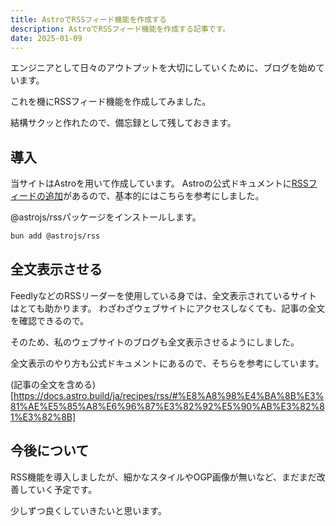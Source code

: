 ```yaml
---
title: AstroでRSSフィード機能を作成する
description: AstroでRSSフィード機能を作成する記事です。
date: 2025-01-09
---
```


エンジニアとして日々のアウトプットを大切にしていくために、ブログを始めています。

これを機にRSSフィード機能を作成してみました。

結構サクッと作れたので、備忘録として残しておきます。

## 導入

当サイトはAstroを用いて作成しています。
Astroの公式ドキュメントに[RSSフィードの追加](https://docs.astro.build/ja/recipes/rss/)があるので、基本的にはこちらを参考にしました。

@astrojs/rssパッケージをインストールします。

```bash
bun add @astrojs/rss
```

## 全文表示させる

FeedlyなどのRSSリーダーを使用している身では、全文表示されているサイトはとても助かります。
わざわざウェブサイトにアクセスしなくても、記事の全文を確認できるので。

そのため、私のウェブサイトのブログも全文表示させるようにしました。

全文表示のやり方も公式ドキュメントにあるので、そちらを参考にしています。

(記事の全文を含める)[https://docs.astro.build/ja/recipes/rss/#%E8%A8%98%E4%BA%8B%E3%81%AE%E5%85%A8%E6%96%87%E3%82%92%E5%90%AB%E3%82%81%E3%82%8B]

## 今後について

RSS機能を導入しましたが、細かなスタイルやOGP画像が無いなど、まだまだ改善していく予定です。

少しずつ良くしていきたいと思います。